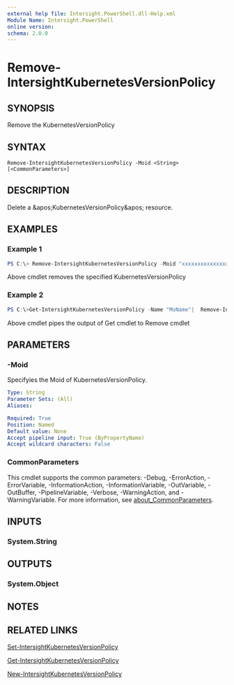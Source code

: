 ```yaml
---
external help file: Intersight.PowerShell.dll-Help.xml
Module Name: Intersight.PowerShell
online version:
schema: 2.0.0
---
```


# Remove-IntersightKubernetesVersionPolicy

## SYNOPSIS
Remove the KubernetesVersionPolicy

## SYNTAX

```
Remove-IntersightKubernetesVersionPolicy -Moid <String> [<CommonParameters>]
```

## DESCRIPTION
Delete a &amp;apos;KubernetesVersionPolicy&amp;apos; resource.

## EXAMPLES

### Example 1
```powershell
PS C:\> Remove-IntersightKubernetesVersionPolicy -Moid "xxxxxxxxxxxxxxxxxxxxxxxxxxx"
```
Above cmdlet removes the specified KubernetesVersionPolicy 

### Example 2
```powershell
PS C:\>Get-IntersightKubernetesVersionPolicy -Name "MoName"|  Remove-IntersightKubernetesVersionPolicy
```
Above cmdlet pipes the output of Get cmdlet to Remove cmdlet

## PARAMETERS

### -Moid
Specifyies the Moid of KubernetesVersionPolicy.

```yaml
Type: String
Parameter Sets: (All)
Aliases:

Required: True
Position: Named
Default value: None
Accept pipeline input: True (ByPropertyName)
Accept wildcard characters: False
```

### CommonParameters
This cmdlet supports the common parameters: -Debug, -ErrorAction, -ErrorVariable, -InformationAction, -InformationVariable, -OutVariable, -OutBuffer, -PipelineVariable, -Verbose, -WarningAction, and -WarningVariable. For more information, see [about_CommonParameters](http://go.microsoft.com/fwlink/?LinkID=113216).

## INPUTS

### System.String

## OUTPUTS

### System.Object
## NOTES

## RELATED LINKS

[Set-IntersightKubernetesVersionPolicy](./Set-IntersightKubernetesVersionPolicy.md)

[Get-IntersightKubernetesVersionPolicy](./Get-IntersightKubernetesVersionPolicy.md)

[New-IntersightKubernetesVersionPolicy](./New-IntersightKubernetesVersionPolicy.md)

